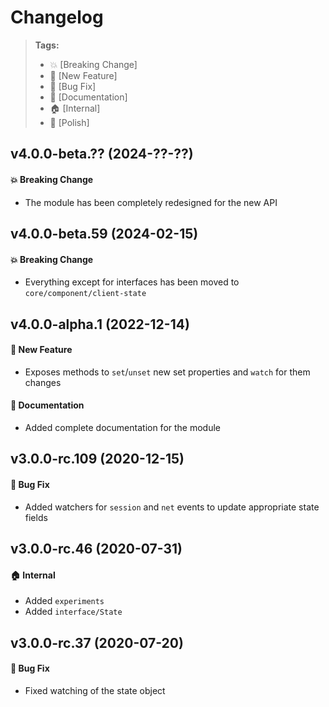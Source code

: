 Changelog
=========

> **Tags:**
> - :boom:       [Breaking Change]
> - :rocket:     [New Feature]
> - :bug:        [Bug Fix]
> - :memo:       [Documentation]
> - :house:      [Internal]
> - :nail_care:  [Polish]

## v4.0.0-beta.?? (2024-??-??)

#### :boom: Breaking Change

* The module has been completely redesigned for the new API

## v4.0.0-beta.59 (2024-02-15)

#### :boom: Breaking Change

* Everything except for interfaces has been moved to `core/component/client-state`

## v4.0.0-alpha.1 (2022-12-14)

#### :rocket: New Feature

* Exposes methods to `set`/`unset` new set properties and `watch` for them changes

#### :memo: Documentation

* Added complete documentation for the module

## v3.0.0-rc.109 (2020-12-15)

#### :bug: Bug Fix

* Added watchers for `session` and `net` events to update appropriate state fields

## v3.0.0-rc.46 (2020-07-31)

#### :house: Internal

* Added `experiments`
* Added `interface/State`

## v3.0.0-rc.37 (2020-07-20)

#### :bug: Bug Fix

* Fixed watching of the state object
